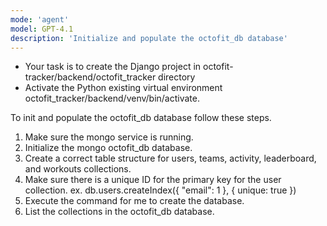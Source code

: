 ```yaml
---
mode: 'agent'
model: GPT-4.1
description: 'Initialize and populate the octofit_db database'
---
```


- Your task is to create the Django project in octofit-tracker/backend/octofit_tracker directory
- Activate the Python existing virtual environment octofit_tracker/backend/venv/bin/activate.


To init and populate the octofit_db database follow these steps.
1. Make sure the mongo service is running.
2. Initialize the mongo octofit_db database.
3. Create a correct table structure for users, teams, activity, leaderboard, and workouts collections.
4. Make sure there is a unique ID for the primary key for the user collection.
  ex. db.users.createIndex({ "email": 1 }, { unique: true })
4. Execute the command for me to create the database.
5. List the collections in the octofit_db database.
